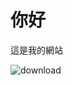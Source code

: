 # 你好

這是我的網站

![download](https://user-images.githubusercontent.com/61648806/161749172-3be3da8a-bf60-4c85-a28e-289ef5340395.png)

